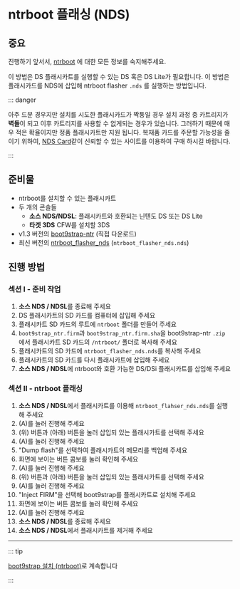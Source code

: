# ntrboot 플래싱 (NDS)

## 중요

진행하기 앞서서, [ntrboot](ntrboot) 에 대한 모든 정보를 숙지해주세요.

이 방법은 DS 플래시카트를 실행할 수 있는 DS 혹은 DS Lite가 필요합니다. 이 방법은 플래시카드를 NDS에 삽입해 ntrboot flasher `.nds` 를 실행하는 방법입니다.

::: danger

아주 드문 경우지만 설치를 시도한 플래시카드가 짝퉁일 경우 설치 과정 중 카트리지가 **벽돌**이 되고 이후 카트리지를 사용할 수 없게되는 경우가 있습니다. 그러하기 때문에 매우 적은 확율이지만 정품 플래시카트만 지원 됩니다. 복재품 카드를 주문할 가능성을 줄이기 위하여, [NDS Card](https://www.nds-card.com/)같이 신뢰할 수 있는 사이트를 이용하여 구매 하시길 바랍니다.

:::

## 준비물

- ntrboot를 설치할 수 있는 플래시카트
- 두 개의 콘솔들
  - **소스 NDS/NDSL**: 플래시카트와 호환되는 닌텐도 DS 또는 DS Lite
  - **타겟 3DS** CFW를 설치할 3DS
- v1.3 버전의 [boot9strap-ntr](https://github.com/SciresM/boot9strap/releases/download/1.3/boot9strap-1.3-ntr.zip) (직접 다운로드)
- 최신 버전의 [ntrboot_flasher_nds](https://github.com/jason0597/ntrboot_flasher_nds/releases/latest) (`ntrboot_flasher_nds.nds`)

## 진행 방법

### 섹션 I - 준비 작업

1. **소스 NDS / NDSL**를 종료해 주세요
2. DS 플래시카트의 SD 카드를 컴퓨터에 삽입해 주세요
3. 플래시카트 SD 카드의 루트에 `ntrboot` 폴더를 만들어 주세요
4. `boot9strap_ntr.firm`과 `boot9strap_ntr.firm.sha`을 boot9strap-ntr `.zip` 에서 플래시카트 SD 카드의 `/ntrboot/` 폴더로 복사해 주세요
5. 플래시카트의 SD 카드에 `ntrboot_flasher_nds.nds`를 복사해 주세요
6. 플래시카트의 SD 카드를 다시 플래시카트에 삽입해 주세요
7. **소스 NDS / NDSL**에 ntrboot와 호환 가능한 DS/DSi 플래시카트를 삽입해 주세요

### 섹션 II - ntrboot 플래싱

1. **소스 NDS / NDSL**에서 플래시카트를 이용해 `ntrboot_flahser_nds.nds`를 실행해 주세요
2. (A)를 눌러 진행해 주세요
3. (위) 버튼과 (아래) 버튼을 눌러 삽입되 있는 플래시카트를 선택해 주세요
4. (A)를 눌러 진행해 주세요
5. "Dump flash"를 선택하여 플래시카트의 메모리를 백업해 주세요
6. 화면에 보이는 버튼 콤보를 눌러 확인해 주세요
7. (A)를 눌러 진행해 주세요
8. (위) 버튼과 (아래) 버튼을 눌러 삽입되 있는 플래시카트를 선택해 주세요
9. (A)를 눌러 진행해 주세요
10. "Inject FIRM"을 선택해 boot9strap를 플래시카트로 설치해 주세요
11. 화면에 보이는 버튼 콤보를 눌러 확인해 주세요
12. (A)를 눌러 진행해 주세요
13. **소스 NDS / NDSL**를 종료해 주세요
14. **소스 NDS / NDSL**에서 플래시카트를 제거해 주세요

___

::: tip

[boot9strap 설치 (ntrboot)](installing-boot9strap-\(ntrboot\))로 계속합니다

:::
